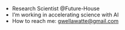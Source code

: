 - Research Scientist @Future-House 
-  I’m working in accelerating science with AI
- How to reach me: gwellawatte@gmail.com
